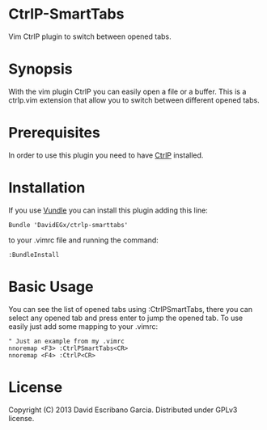 CtrlP-SmartTabs
===============

Vim CtrlP plugin to switch between opened tabs.

Synopsis
========
With the vim plugin CtrlP you can easily open a file or a buffer.
This is a ctrlp.vim extension that allow you to switch between different opened tabs.

Prerequisites
=============
In order to use this plugin you need to have [CtrlP](https://github.com/kien/ctrlp.vim) installed.

Installation
============
If you use [Vundle](https://github.com/gmarik/vundle.git) you can install this plugin adding this line:

    Bundle 'DavidEGx/ctrlp-smarttabs'

to your .vimrc file and running the command:

    :BundleInstall


Basic Usage
===========
You can see the list of opened tabs using :CtrlPSmartTabs, there you can select any opened tab and press enter to jump the opened tab.
To use easily just add some mapping to your .vimrc:

    " Just an example from my .vimrc
    nnoremap <F3> :CtrlPSmartTabs<CR>
    nnoremap <F4> :CtrlP<CR>

License
=======
Copyright (C) 2013 David Escribano Garcia. Distributed under GPLv3 license.
